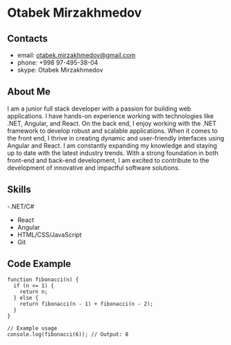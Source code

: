 # Otabek Mirzakhmedov

## Contacts
- email: otabek.mirzakhmedov@gmail.com
- phone: +998 97-495-38-04
- skype: Otabek Mirzakhmedov

## About Me
I am a junior full stack developer with a passion for building web applications. I have hands-on experience working with technologies like .NET, Angular, and React. On the back end, I enjoy working with the .NET framework to develop robust and scalable applications. When it comes to the front end, I thrive in creating dynamic and user-friendly interfaces using Angular and React. I am constantly expanding my knowledge and staying up to date with the latest industry trends. With a strong foundation in both front-end and back-end development, I am excited to contribute to the development of innovative and impactful software solutions.

## Skills

-.NET/C#
- React
- Angular
- HTML/CSS/JavaScript
- Git

## Code Example
```
function fibonacci(n) {
  if (n <= 1) {
    return n;
  } else {
    return fibonacci(n - 1) + fibonacci(n - 2);
  }
}

// Example usage
console.log(fibonacci(6)); // Output: 8
```


